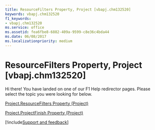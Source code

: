 ```yaml
---
title: ResourceFilters Property, Project [vbapj.chm132520]
keywords: vbapj.chm132520
f1_keywords:
- vbapj.chm132520
ms.service: office
ms.assetid: fea6fbe8-6882-409a-9599-c8e36c4bda44
ms.date: 06/08/2017
ms.localizationpriority: medium
---
```



# ResourceFilters Property, Project [vbapj.chm132520]

Hi there! You have landed on one of our F1 Help redirector pages. Please select the topic you were looking for below.

[Project.ResourceFilters Property (Project)](https://msdn.microsoft.com/library/8fb48a77-85de-2c73-0ab7-614084ec33dd%28Office.15%29.aspx)

[Project.ProjectFinish Property (Project)](https://msdn.microsoft.com/library/ff56a629-5a83-0a13-6312-b91803b30d53%28Office.15%29.aspx)

[!include[Support and feedback](~/includes/feedback-boilerplate.md)]